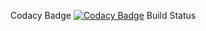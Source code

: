 Codacy Badge [![Codacy Badge](https://app.codacy.com/project/badge/Grade/5d5c638881e14771a9c59449f8792b63)](https://www.codacy.com/gh/mb1shka/topjava/dashboard?utm_source=github.com&amp;utm_medium=referral&amp;utm_content=mb1shka/topjava&amp;utm_campaign=Badge_Grade)
Build Status